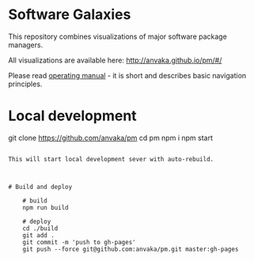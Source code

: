 # Software Galaxies

This repository combines visualizations of major software package managers.

All visualizations are available here: http://anvaka.github.io/pm/#/

Please read [operating manual](https://github.com/anvaka/pm/tree/master/about#software-galaxies-documentation) -
it is short and describes basic navigation principles.


# Local development

git clone https://github.com/anvaka/pm
cd pm
npm i
npm start
```

This will start local development sever with auto-rebuild.



# Build and deploy

	# build
    npm run build
	
	# deploy
    cd ./build
    git add .
    git commit -m 'push to gh-pages'
    git push --force git@github.com:anvaka/pm.git master:gh-pages